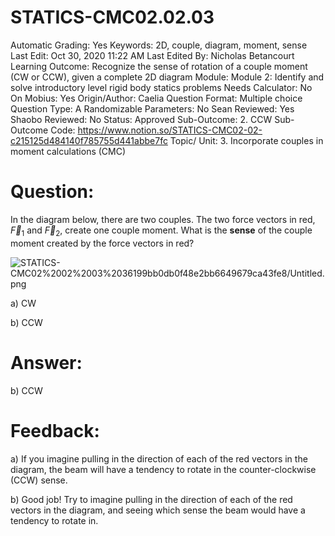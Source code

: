 # STATICS-CMC02.02.03

Automatic Grading: Yes
Keywords: 2D, couple, diagram, moment, sense
Last Edit: Oct 30, 2020 11:22 AM
Last Edited By: Nicholas Betancourt
Learning Outcome: Recognize the sense of rotation of a couple moment (CW or CCW), given a complete 2D diagram
Module: Module 2: Identify and solve introductory level rigid body statics problems
Needs Calculator: No
On Mobius: Yes
Origin/Author: Caelia
Question Format: Multiple choice
Question Type: A
Randomizable Parameters: No
Sean Reviewed: Yes
Shaobo Reviewed: No
Status: Approved
Sub-Outcome: 2. CCW
Sub-Outcome Code: https://www.notion.so/STATICS-CMC02-02-c215125d484140f785755d441abbe7fc
Topic/ Unit: 3. Incorporate couples in moment calculations (CMC)

# Question:

In the diagram below, there are two couples. The two force vectors in red, $\overrightarrow{F}_1$ and $\overrightarrow{F}_2$, create one couple moment.  What is the **sense** of the couple moment created by the force vectors in red?

![STATICS-CMC02%2002%2003%2036199bb0db0f48e2bb6649679ca43fe8/Untitled.png](STATICS-CMC02%2002%2003%2036199bb0db0f48e2bb6649679ca43fe8/Untitled.png)

a) CW

b) CCW

# Answer:

b) CCW

# Feedback:

a) If you imagine pulling in the direction of each of the red vectors in the diagram, the beam will have a tendency to rotate in the counter-clockwise (CCW) sense. 

b) Good job! Try to imagine pulling in the direction of each of the red vectors in the diagram, and seeing which sense the beam would have a tendency to rotate in.